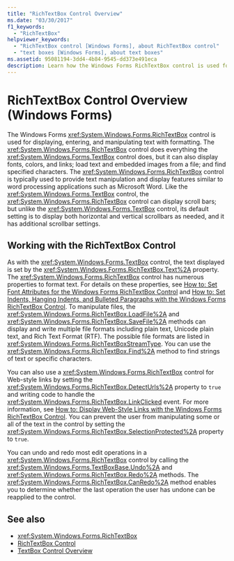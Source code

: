 ```yaml
---
title: "RichTextBox Control Overview"
ms.date: "03/30/2017"
f1_keywords: 
  - "RichTextBox"
helpviewer_keywords: 
  - "RichTextBox control [Windows Forms], about RichTextBox control"
  - "text boxes [Windows Forms], about text boxes"
ms.assetid: 95081194-3dd4-4b84-9545-dd373e491eca
description: Learn how the Windows Forms RichTextBox control is used for displaying, entering, and manipulating text with formatting.
---
```

# RichTextBox Control Overview (Windows Forms)
The Windows Forms <xref:System.Windows.Forms.RichTextBox> control is used for displaying, entering, and manipulating text with formatting. The <xref:System.Windows.Forms.RichTextBox> control does everything the <xref:System.Windows.Forms.TextBox> control does, but it can also display fonts, colors, and links; load text and embedded images from a file; and find specified characters. The <xref:System.Windows.Forms.RichTextBox> control is typically used to provide text manipulation and display features similar to word processing applications such as Microsoft Word. Like the <xref:System.Windows.Forms.TextBox> control, the <xref:System.Windows.Forms.RichTextBox> control can display scroll bars; but unlike the <xref:System.Windows.Forms.TextBox> control, its default setting is to display both horizontal and vertical scrollbars as needed, and it has additional scrollbar settings.  
  
## Working with the RichTextBox Control  
 As with the <xref:System.Windows.Forms.TextBox> control, the text displayed is set by the <xref:System.Windows.Forms.RichTextBox.Text%2A> property. The <xref:System.Windows.Forms.RichTextBox> control has numerous properties to format text. For details on these properties, see [How to: Set Font Attributes for the Windows Forms RichTextBox Control](how-to-set-font-attributes-for-the-windows-forms-richtextbox-control.md) and [How to: Set Indents, Hanging Indents, and Bulleted Paragraphs with the Windows Forms RichTextBox Control](set-indents-hanging-indents-bulleted-paragraphs-with-wf-richtextbox.md). To manipulate files, the <xref:System.Windows.Forms.RichTextBox.LoadFile%2A> and <xref:System.Windows.Forms.RichTextBox.SaveFile%2A> methods can display and write multiple file formats including plain text, Unicode plain text, and Rich Text Format (RTF). The possible file formats are listed in <xref:System.Windows.Forms.RichTextBoxStreamType>. You can use the <xref:System.Windows.Forms.RichTextBox.Find%2A> method to find strings of text or specific characters.  
  
 You can also use a <xref:System.Windows.Forms.RichTextBox> control for Web-style links by setting the <xref:System.Windows.Forms.RichTextBox.DetectUrls%2A> property to `true` and writing code to handle the <xref:System.Windows.Forms.RichTextBox.LinkClicked> event. For more information, see [How to: Display Web-Style Links with the Windows Forms RichTextBox Control](how-to-display-web-style-links-with-the-windows-forms-richtextbox-control.md). You can prevent the user from manipulating some or all of the text in the control by setting the <xref:System.Windows.Forms.RichTextBox.SelectionProtected%2A> property to `true`.  
  
 You can undo and redo most edit operations in a <xref:System.Windows.Forms.RichTextBox> control by calling the <xref:System.Windows.Forms.TextBoxBase.Undo%2A> and <xref:System.Windows.Forms.RichTextBox.Redo%2A> methods. The <xref:System.Windows.Forms.RichTextBox.CanRedo%2A> method enables you to determine whether the last operation the user has undone can be reapplied to the control.  
  
## See also

- <xref:System.Windows.Forms.RichTextBox>
- [RichTextBox Control](richtextbox-control-windows-forms.md)
- [TextBox Control Overview](textbox-control-overview-windows-forms.md)

